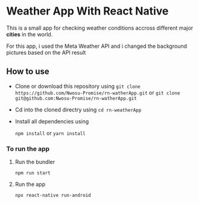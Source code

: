 # Weather App With React Native

This is a small app for checking weather conditions accross different major **cities** in the world.

For this app, i used the Meta Weather API and i changed the background pictures based on the API result

## How to use

- Clone or download this repository using
  `git clone https://github.com/Nwosu-Promise/rn-watherApp.git`
  or
  `git clone git@github.com:Nwosu-Promise/rn-watherApp.git`
- Cd into the cloned directry using
  `cd rn-weatherApp`
- Install all dependencies using

  `npm install`  or  `yarn install`

### To run the app

1. Run the bundler

   `npm run start`

2. Run the app

   `npx react-native run-android`
